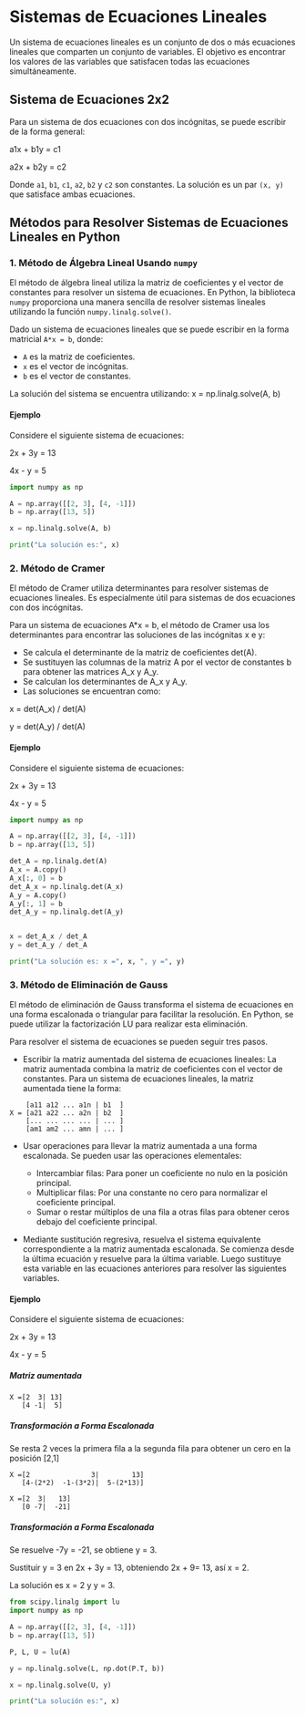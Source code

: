 # Sistemas de Ecuaciones Lineales

Un sistema de ecuaciones lineales es un conjunto de dos o más ecuaciones lineales que comparten un conjunto de variables. El objetivo es encontrar los valores de las variables que satisfacen todas las ecuaciones simultáneamente.

## Sistema de Ecuaciones 2x2

Para un sistema de dos ecuaciones con dos incógnitas, se puede escribir de la forma general:

a1x + b1y = c1

a2x + b2y = c2

Donde `a1`, `b1`, `c1`, `a2`, `b2` y `c2` son constantes. La solución es un par `(x, y)` que satisface ambas ecuaciones.

## Métodos para Resolver Sistemas de Ecuaciones Lineales en Python

### 1. Método de Álgebra Lineal Usando `numpy`

El método de álgebra lineal utiliza la matriz de coeficientes y el vector de constantes para resolver un sistema de ecuaciones. En Python, la biblioteca `numpy` proporciona una manera sencilla de resolver sistemas lineales utilizando la función `numpy.linalg.solve()`.

Dado un sistema de ecuaciones lineales que se puede escribir en la forma matricial `A*x = b`, donde:

- `A` es la matriz de coeficientes.
- `x` es el vector de incógnitas.
- `b` es el vector de constantes.

La solución del sistema se encuentra utilizando: x = np.linalg.solve(A, b)

#### Ejemplo
Considere el siguiente sistema de ecuaciones:

2x + 3y = 13

4x - y = 5

```python
import numpy as np

A = np.array([[2, 3], [4, -1]])
b = np.array([13, 5])

x = np.linalg.solve(A, b)

print("La solución es:", x)
```

### 2. Método de Cramer

El método de Cramer utiliza determinantes para resolver sistemas de ecuaciones lineales. Es especialmente útil para sistemas de dos ecuaciones con dos incógnitas.

Para un sistema de ecuaciones A*x = b, el método de Cramer usa los determinantes para encontrar las soluciones de las incógnitas x e y:

- Se calcula el determinante de la matriz de coeficientes det(A).
- Se sustituyen las columnas de la matriz A por el vector de constantes b para obtener las matrices A_x y A_y.
- Se calculan los determinantes de A_x y A_y.
- Las soluciones se encuentran como:

x = det(A_x) / det(A)

y = det(A_y) / det(A)

#### Ejemplo
Considere el siguiente sistema de ecuaciones:

2x + 3y = 13

4x - y = 5

```python
import numpy as np

A = np.array([[2, 3], [4, -1]])
b = np.array([13, 5])

det_A = np.linalg.det(A)
A_x = A.copy()
A_x[:, 0] = b
det_A_x = np.linalg.det(A_x)
A_y = A.copy()
A_y[:, 1] = b
det_A_y = np.linalg.det(A_y)


x = det_A_x / det_A
y = det_A_y / det_A

print("La solución es: x =", x, ", y =", y)
```

### 3. Método de Eliminación de Gauss

El método de eliminación de Gauss transforma el sistema de ecuaciones en una forma escalonada o triangular para facilitar la resolución. En Python, se puede utilizar la factorización LU para realizar esta eliminación.

Para resolver el sistema de ecuaciones se pueden seguir tres pasos.

- Escribir la matriz aumentada del sistema de ecuaciones lineales: La matriz aumentada combina la matriz de coeficientes con el vector de constantes. Para un sistema de ecuaciones lineales, la matriz aumentada tiene la forma:

```
    [a11 a12 ... a1n | b1  ]
X = [a21 a22 ... a2n | b2  ]
    [... ... ... ... | ... ]
    [am1 am2 ... amn | ... ]
```
                           
- Usar operaciones para llevar la matriz aumentada a una forma escalonada. Se pueden usar las operaciones elementales:

  - Intercambiar filas: Para poner un coeficiente no nulo en la posición principal.
  - Multiplicar filas: Por una constante no cero para normalizar el coeficiente principal.
  - Sumar o restar múltiplos de una fila a otras filas para obtener ceros debajo del coeficiente principal.
- Mediante sustitución regresiva, resuelva el sistema equivalente correspondiente a la matriz aumentada escalonada. Se comienza desde la última ecuación y resuelve para la última variable. Luego sustituye esta variable en las ecuaciones anteriores para resolver las siguientes variables.

#### Ejemplo
Considere el siguiente sistema de ecuaciones:

2x + 3y = 13

4x - y = 5

##### Matriz aumentada
```
X =[2  3| 13]
   [4 -1|  5]
```

##### Transformación a Forma Escalonada
Se resta 2 veces la primera fila a la segunda fila para obtener un cero en la posición [2,1]


```
X =[2               3|        13]
   [4-(2*2)  -1-(3*2)|  5-(2*13)]
```

```
X =[2  3|   13]
   [0 -7|  -21]
```

##### Transformación a Forma Escalonada
Se resuelve -7y = -21, se obtiene y = 3.

Sustituir y = 3 en 2x + 3y = 13, obteniendo 2x + 9= 13, así x = 2.

La solución es x = 2 y y = 3.

```python
from scipy.linalg import lu
import numpy as np

A = np.array([[2, 3], [4, -1]])
b = np.array([13, 5])

P, L, U = lu(A)

y = np.linalg.solve(L, np.dot(P.T, b))

x = np.linalg.solve(U, y)

print("La solución es:", x)

```